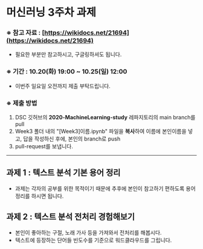 # 머신러닝 3주차 과제

### ※ 참고 자료 : [https://wikidocs.net/21694](https://wikidocs.net/21694)
* 필요한 부분만 참고하시고, 구글링하셔도 됩니다.

### ※ 기간 : 10.20(화) 19:00 ~ 10.25(일) 12:00
* 이번주 일요일 오전까지 제출 부탁드립니다.

### ※ 제출 방법
1. DSC 깃허브의 __2020-MachineLearning-study__ 레파지토리의 main branch를 pull
2. Week3 폴더 내의 "\[Week3\]이름.ipynb" 파일을 **복사**하여 이름에 본인이름을 넣고, 답을 작성하신 후에, 본인의 branch로 push
3. pull-request를 보냅니다.

---
## 과제 1 : 텍스트 분석 기본 용어 정리
- 과제는 각자의 공부를 위한 목적이기 때문에 추후에 본인이 참고하기 편하도록 용어 정리를 하시면 됩니다.

## 과제 2 : 텍스트 분석 전처리 경험해보기
- 본인이 좋아하는 구절, 노래 가사 등을 가져와서 전처리를 해봅시다.
- 텍스트에 등장하는 단어들 빈도수를 기준으로 워드클라우드를 그립니다.